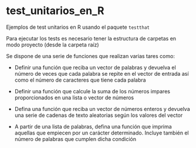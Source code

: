 # test_unitarios_en_R

Ejemplos de test unitarios en R usando el paquete `testthat`

Para ejecutar los tests es necesario tener la estructura de carpetas en modo proyecto (desde la carpeta raíz)

Se dispone de una serie de funciones que realizan varias tares como:

- Definir una función que reciba un vector de palabras y devuelva el número de veces que cada palabra se repite en el vector de entrada así como el número de caracteres que tiene cada palabra

- Definir una función que calcule la suma de los números impares proporcionados en una lista o vector de números

- Defina una función que reciba un vector de números enteros y devuelva una serie de cadenas de texto aleatorias según los valores del vector

- A partir de una lista de palabras, defina una función que imprima aquellas que empiecen por un carácter determinado. Incluye también el número de palabras que cumplen dicha condición


